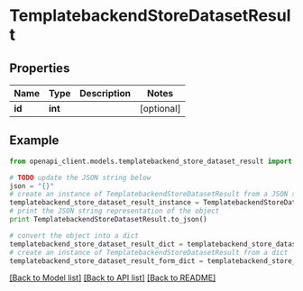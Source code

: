# TemplatebackendStoreDatasetResult


## Properties

Name | Type | Description | Notes
------------ | ------------- | ------------- | -------------
**id** | **int** |  | [optional] 

## Example

```python
from openapi_client.models.templatebackend_store_dataset_result import TemplatebackendStoreDatasetResult

# TODO update the JSON string below
json = "{}"
# create an instance of TemplatebackendStoreDatasetResult from a JSON string
templatebackend_store_dataset_result_instance = TemplatebackendStoreDatasetResult.from_json(json)
# print the JSON string representation of the object
print TemplatebackendStoreDatasetResult.to_json()

# convert the object into a dict
templatebackend_store_dataset_result_dict = templatebackend_store_dataset_result_instance.to_dict()
# create an instance of TemplatebackendStoreDatasetResult from a dict
templatebackend_store_dataset_result_form_dict = templatebackend_store_dataset_result.from_dict(templatebackend_store_dataset_result_dict)
```
[[Back to Model list]](../README.md#documentation-for-models) [[Back to API list]](../README.md#documentation-for-api-endpoints) [[Back to README]](../README.md)


